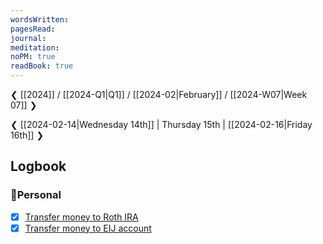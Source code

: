 ```yaml
---
wordsWritten: 
pagesRead: 
journal: 
meditation: 
noPM: true
readBook: true
---
```

❮ [[2024]] / [[2024-Q1|Q1]] / [[2024-02|February]] / [[2024-W07|Week 07]] ❯

❮ [[2024-02-14|Wednesday 14th]] | Thursday 15th | [[2024-02-16|Friday 16th]] ❯



## Logbook

### 🏡Personal
- [x] [Transfer money to Roth IRA](things:///show?id=2CA3yU159ELSZLJadsP3DS)
- [x] [Transfer money to EIJ account](things:///show?id=WYGqvQQke2gAdbftq4sXf6)